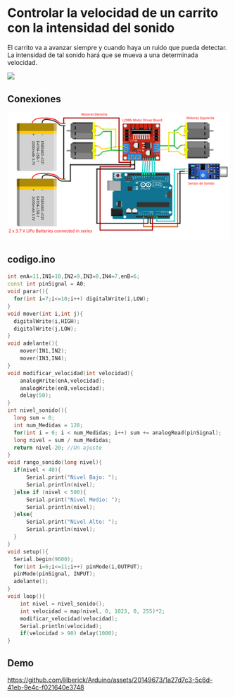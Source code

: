 # Controlar la velocidad de un carrito con la intensidad del sonido

El carrito va a avanzar siempre y cuando haya un ruido que pueda detectar. La intensidad de tal sonido hará que se mueva a una determinada velocidad.

![](.img/1.png)

## Conexiones

![](.img/4.png)

## codigo.ino

```cpp
int enA=11,IN1=10,IN2=9,IN3=8,IN4=7,enB=6;
const int pinSignal = A0;
void parar(){
  for(int i=7;i<=10;i++) digitalWrite(i,LOW);
}
void mover(int i,int j){
  digitalWrite(i,HIGH);
  digitalWrite(j,LOW);
}
void adelante(){
    mover(IN1,IN2);
    mover(IN3,IN4);
}
void modificar_velocidad(int velocidad){
    analogWrite(enA,velocidad);
    analogWrite(enB,velocidad);
    delay(50);
}
int nivel_sonido(){
  long sum = 0;
  int num_Medidas = 128;
  for(int i = 0; i < num_Medidas; i++) sum += analogRead(pinSignal);
  long nivel = sum / num_Medidas;
  return nivel-20; //Un ajuste
}
void rango_sonido(long nivel){
  if(nivel < 40){
      Serial.print("Nivel Bajo: ");
      Serial.println(nivel);
  }else if (nivel < 500){
      Serial.print("Nivel Medio: ");
      Serial.println(nivel);
  }else{
      Serial.print("Nivel Alto: ");
      Serial.println(nivel);
  }
}
void setup(){
  Serial.begin(9600);
  for(int i=6;i<=11;i++) pinMode(i,OUTPUT);
  pinMode(pinSignal, INPUT);
  adelante();
}
void loop(){
    int nivel = nivel_sonido();
    int velocidad = map(nivel, 0, 1023, 0, 255)*2;
    modificar_velocidad(velocidad);
    Serial.println(velocidad);
    if(velocidad > 90) delay(1000);
}
```

## Demo

https://github.com/lilberick/Arduino/assets/20149673/1a27d7c3-5c6d-41eb-9e4c-f021640e3748


